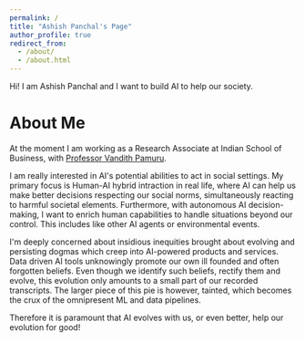 ```yaml
---
permalink: /
title: "Ashish Panchal's Page"
author_profile: true
redirect_from: 
  - /about/
  - /about.html
---
```

Hi! 
I am Ashish Panchal and I want to build AI to help our society.

About Me
======

At the moment I am working as a Research Associate at Indian School of Business, with [Professor Vandith Pamuru](https://www.isb.edu/en/research-thought-leadership/faculty/faculty-directory/vandith-pamuru.html).

I am really interested in AI's potential abilities to act in social settings. My primary focus is Human-AI hybrid intraction in real life, where AI can help us make better decisions respecting our social norms, simultaneously reacting to harmful societal elements. Furthermore, with autonomous AI decision-making, I want to enrich human capabilities to handle situations beyond our control. This includes like other AI agents or environmental events.

I'm deeply concerned about insidious inequities brought about evolving and persisting dogmas which creep into AI-powered products and services. Data driven AI tools unknowingly promote our own ill founded and often forgotten beliefs. Even though we identify such beliefs, rectify them and evolve, this evolution only amounts to a small part of our recorded transcripts. The larger piece of this pie is however, tainted, which becomes the crux of the omnipresent ML and data pipelines. 

Therefore it is paramount that AI evolves with us, or even better, help our evolution for good!
